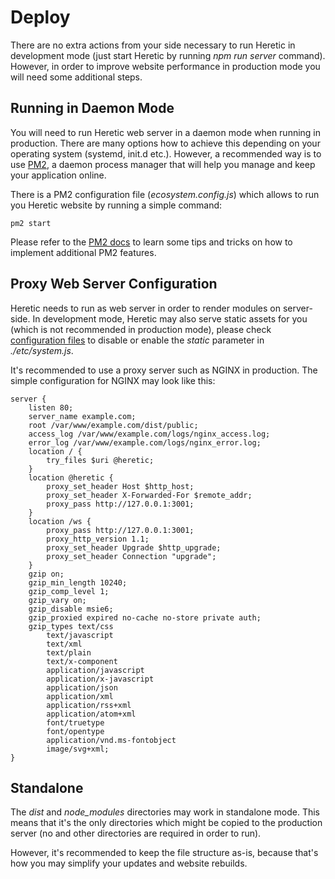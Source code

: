 # Deploy

There are no extra actions from your side necessary to run Heretic in development mode (just start Heretic by running *npm run server* command). However, in order to improve website performance in production mode you will need some additional steps.

## Running in Daemon Mode

You will need to run Heretic web server in a daemon mode when running in production. There are many options how to achieve this depending on your operating system (systemd, init.d etc.). However, a recommended way is to use [PM2](https://pm2.keymetrics.io/), a daemon process manager that will help you manage and keep your application online.

There is a PM2 configuration file (*ecosystem.config.js*) which allows to run you Heretic website by running a simple command:

```
pm2 start
```

Please refer to the [PM2 docs](https://pm2.keymetrics.io/docs/usage/quick-start/) to learn some tips and tricks on how to implement additional PM2 features.

## Proxy Web Server Configuration

Heretic needs to run as web server in order to render modules on server-side. In development mode, Heretic may also serve static assets for you (which is not recommended in production mode), please check [configuration files](configurationFiles.md) to disable or enable the *static* parameter in *./etc/system.js*.

It's recommended to use a proxy server such as NGINX in production. The simple configuration for NGINX may look like this:

```nginx
server {
    listen 80;
    server_name example.com;
    root /var/www/example.com/dist/public;
    access_log /var/www/example.com/logs/nginx_access.log;
    error_log /var/www/example.com/logs/nginx_error.log;
    location / {
        try_files $uri @heretic;
    }
    location @heretic {
        proxy_set_header Host $http_host;
        proxy_set_header X-Forwarded-For $remote_addr;
        proxy_pass http://127.0.0.1:3001;
    }
    location /ws {
        proxy_pass http://127.0.0.1:3001;
        proxy_http_version 1.1;
        proxy_set_header Upgrade $http_upgrade;
        proxy_set_header Connection "upgrade";
    }
    gzip on;
    gzip_min_length 10240;
    gzip_comp_level 1;
    gzip_vary on;
    gzip_disable msie6;
    gzip_proxied expired no-cache no-store private auth;
    gzip_types text/css
        text/javascript
        text/xml
        text/plain
        text/x-component
        application/javascript
        application/x-javascript
        application/json
        application/xml
        application/rss+xml
        application/atom+xml
        font/truetype
        font/opentype
        application/vnd.ms-fontobject
        image/svg+xml;
}        
```

## Standalone

The *dist* and *node_modules* directories may work in standalone mode. This means that it's the only directories which might be copied to the production server (no and other directories are required in order to run).

However, it's recommended to keep the file structure as-is, because that's how you may simplify your updates and website rebuilds.